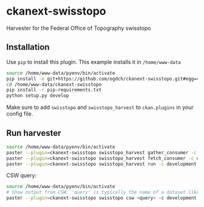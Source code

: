 ckanext-swisstopo
=================

Harvester for the Federal Office of Topography swisstopo

## Installation

Use `pip` to install this plugin. This example installs it in `/home/www-data`

```bash
source /home/www-data/pyenv/bin/activate
pip install -e git+https://github.com/ogdch/ckanext-swisstopo.git#egg=ckanext-swisstopo --src /home/www-data
cd /home/www-data/ckanext-swisstopo
pip install -r pip-requirements.txt
python setup.py develop
```

Make sure to add `swisstopo` and `swisstopo_harvest` to `ckan.plugins` in your config file.

## Run harvester

```bash
source /home/www-data/pyenv/bin/activate
paster --plugin=ckanext-swisstopo swisstopo_harvest gather_consumer -c development.ini &
paster --plugin=ckanext-swisstopo swisstopo_harvest fetch_consumer -c development.ini &
paster --plugin=ckanext-swisstopo swisstopo_harvest run -c development.ini
```

CSW query:

```bash
source /home/www-data/pyenv/bin/activate
# Show output from CSW, 'query' is typically the name of a dataset like 'swissboundaries3D'
paster --plugin=ckanext-swisstopo swisstopo csw <query> -c development.ini
```
